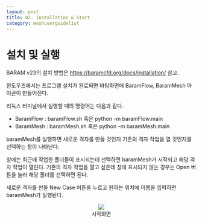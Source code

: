```yaml
---
layout: post
title: 02. Installation & Start
category: meshuserguidelist
---
```


# 설치 및 실행

BARAM v23의 설치 방법은 https://baramcfd.org/docs/installation/ 참고.

윈도우즈에서는 프로그램 설치가 완료되면 바탕화면에 BaramFlow, BaramMesh 아이콘이 만들어진다.

리눅스 터미널에서 실행할 때의 명령어는 다음과 같다.


* BaramFlow : baramFlow.sh 혹은 python -m baramFlow.main
* BaramMesh : baramMesh.sh 혹은 python -m baramMesh.main


baramMesh를 실행하면 새로운 격자를 만들 것인지 기존의 격자 작업을 열 것인지를 선택하는 창이 나타난다.

창에는 최근에 작업한 폴더들이 표시되는데 선택하면 baramMesh가 시작되고 해당 격자 작업이 열린다. 기존의 격자 작업을 열고 싶은데 창에 표시되지 않는 경우는 Open 버튼을 눌러 해당 폴더를 선택하면 된다. 

새로운 격자를 만들 New Case 버튼을 누르고 원하는 위치에 이름을 입력하면 baramMesh가 실행된다.


<p style="text-align: center">
    <img src="https://github.com/nextfoam/baram-pages/raw/main/screenshots/pic/launcher1.png"><br> 시작화면
</p>

